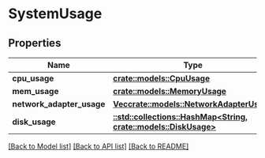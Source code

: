 # SystemUsage

## Properties

Name | Type | Description | Notes
------------ | ------------- | ------------- | -------------
**cpu_usage** | [**crate::models::CpuUsage**](CpuUsage.md) |  | 
**mem_usage** | [**crate::models::MemoryUsage**](MemoryUsage.md) |  | 
**network_adapter_usage** | [**Vec<crate::models::NetworkAdapterUsage>**](NetworkAdapterUsage.md) |  | 
**disk_usage** | [**::std::collections::HashMap<String, crate::models::DiskUsage>**](DiskUsage.md) |  | 

[[Back to Model list]](../README.md#documentation-for-models) [[Back to API list]](../README.md#documentation-for-api-endpoints) [[Back to README]](../README.md)


